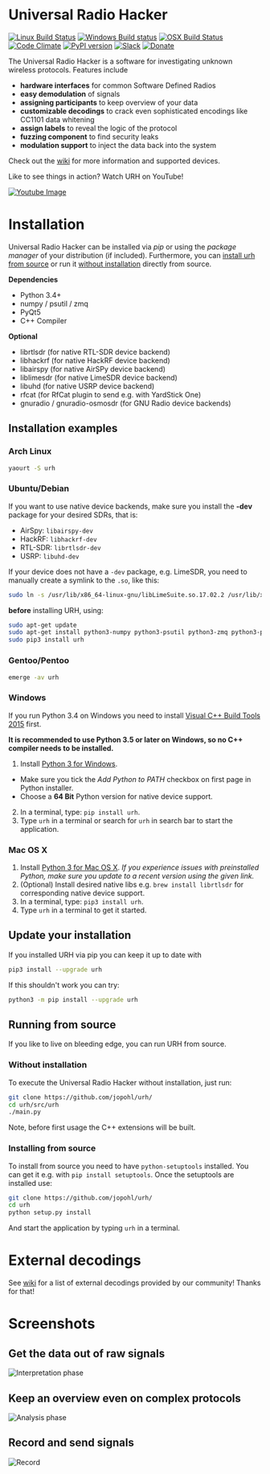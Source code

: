 # Universal Radio Hacker
[![Linux Build Status](https://img.shields.io/travis/jopohl/urh/master.svg?label=Linux)](https://travis-ci.org/jopohl/urh)
[![Windows Build status](https://img.shields.io/appveyor/ci/jopohl/urh/master.svg?label=Windows)](https://ci.appveyor.com/project/jopohl/urh/branch/master)
[![OSX Build Status](https://img.shields.io/circleci/project/github/jopohl/urh/master.svg?label=OSX)](https://circleci.com/gh/jopohl/urh/tree/master)
[![Code Climate](https://codeclimate.com/github/jopohl/urh/badges/gpa.svg)](https://codeclimate.com/github/jopohl/urh)
[![PyPI version](https://badge.fury.io/py/urh.svg)](https://pypi.python.org/pypi/urh)
[![Slack](https://slackinstralsund.herokuapp.com/badge.svg)](https://slackinstralsund.herokuapp.com/)
[![Donate](https://img.shields.io/badge/Donate-PayPal-green.svg)](https://www.paypal.com/cgi-bin/webscr?cmd=_s-xclick&hosted_button_id=6WDFF59DL56Z2)

The Universal Radio Hacker is a software for investigating unknown wireless protocols. Features include

* __hardware interfaces__ for common Software Defined Radios
* __easy demodulation__ of signals
* __assigning participants__ to keep overview of your data
* __customizable decodings__ to crack even sophisticated encodings like CC1101 data whitening
* __assign labels__ to reveal the logic of the protocol
* __fuzzing component__ to find security leaks
* __modulation support__ to inject the data back into the system

Check out the [wiki](https://github.com/jopohl/urh/wiki) for more information and supported devices.

Like to see things in action? Watch URH on YouTube!

[![Youtube Image](http://i.imgur.com/5HGzP2T.png)](https://www.youtube.com/watch?v=kuubkTDAxwA)

# Installation
Universal Radio Hacker can be installed via _pip_ or using the _package manager_ of your distribution (if included).
Furthermore, you can [install urh from source](#installing-from-source) or run it  [without installation](#without-installation) directly from source.

__Dependencies__
- Python 3.4+
- numpy / psutil / zmq
- PyQt5
- C++ Compiler

__Optional__
- librtlsdr (for native RTL-SDR device backend)
- libhackrf (for native HackRF device backend)
- libairspy (for native AirSPy device backend)
- liblimesdr (for native LimeSDR device backend)
- libuhd (for native USRP device backend)
- rfcat (for RfCat plugin to send e.g. with YardStick One)
- gnuradio / gnuradio-osmosdr (for GNU Radio device backends) 

## Installation examples
### Arch Linux
```bash
yaourt -S urh
```

### Ubuntu/Debian
If you want to use native device backends, make sure you install the __-dev__ package for your desired SDRs, that is:
- AirSpy: ``` libairspy-dev ```
- HackRF: ``` libhackrf-dev ```
- RTL-SDR: ``` librtlsdr-dev  ```
- USRP: ``` libuhd-dev  ```

If your device does not have a ``` -dev ``` package, e.g. LimeSDR, you need to manually create a symlink to the ``` .so ```, like this:
```bash
sudo ln -s /usr/lib/x86_64-linux-gnu/libLimeSuite.so.17.02.2 /usr/lib/x86_64-linux-gnu/libLimeSuite.so
```

__before__ installing URH, using:

```bash
sudo apt-get update
sudo apt-get install python3-numpy python3-psutil python3-zmq python3-pyqt5 g++ libpython3-dev python3-pip
sudo pip3 install urh
```
### Gentoo/Pentoo
```bash
emerge -av urh
```

### Windows
If you run Python 3.4 on Windows you need to install  [Visual C++ Build Tools 2015](http://landinghub.visualstudio.com/visual-cpp-build-tools) first. 

__It is recommended to use Python 3.5 or later on Windows, so no C++ compiler needs to be installed.__
1. Install [Python 3 for Windows](https://www.python.org/downloads/windows/).
  - Make sure you tick the _Add Python to PATH_ checkbox on first page in Python installer.
  - Choose a __64 Bit__ Python version for native device support.
2. In a terminal, type: ``` pip install urh ```.
3. Type ``` urh ``` in a terminal or search for ``` urh ``` in search bar to start the application.

### Mac OS X
1. Install [Python 3 for Mac OS X](https://www.python.org/downloads/mac-osx/). 
   _If you experience issues with preinstalled Python, make sure you update to a recent version using the given link._
2. (Optional) Install desired native libs e.g. ``` brew install librtlsdr ``` for 
corresponding native device support.
3. In a terminal, type: ``` pip3 install urh ```.
4. Type ``` urh ``` in a terminal to get it started.

## Update your installation
If you installed URH via pip you can keep it up to date with
```bash
pip3 install --upgrade urh
```
If this shouldn't work you can try:
```bash
python3 -m pip install --upgrade urh
```

## Running from source
If you like to live on bleeding edge, you can run URH from source.

### Without installation
To execute the Universal Radio Hacker without installation, just run:
```bash
git clone https://github.com/jopohl/urh/
cd urh/src/urh
./main.py
```

Note, before first usage the C++ extensions will be built.

### Installing from source
To install from source you need to have ``` python-setuptools ``` installed. You can get it e.g. with ``` pip install setuptools ```. 
Once the setuptools are installed use: 
```bash
git clone https://github.com/jopohl/urh/
cd urh
python setup.py install
```

And start the application by typing ``` urh ``` in a terminal.

# External decodings
See [wiki](https://github.com/jopohl/urh/wiki/External-decodings) for a list of external decodings provided by our community! Thanks for that!

# Screenshots
## Get the data out of raw signals
![Interpretation phase](http://i.imgur.com/Wy17Zv3.png)


## Keep an overview even on complex protocols
 ![Analysis phase](http://i.imgur.com/ubAL3pE.png)

## Record and send signals
 ![Record](http://i.imgur.com/BfQpg23.png)
